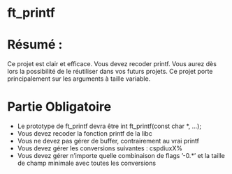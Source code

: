 # ft_printf
# Résumé :
  Ce projet est clair et efficace. Vous devez recoder printf. Vous aurez dès lors la
possibilité de le réutiliser dans vos futurs projets. Ce projet porte principalement sur les
arguments à taille variable.
# Partie Obligatoire
- Le prototype de ft_printf devra être int ft_printf(const char *, ...);
- Vous devez recoder la fonction printf de la libc
- Vous ne devez pas gérer de buffer, contrairement au vrai printf
- Vous devez gérer les conversions suivantes : cspdiuxX%
- Vous devez gérer n’importe quelle combinaison de flags ’-0.*’ et la taille de champ
minimale avec toutes les conversions
